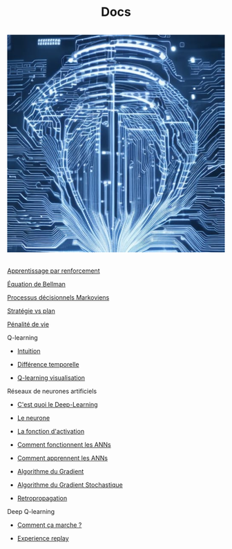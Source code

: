 <h1 align=center>Docs</h1>
<br>
<div align="center">
    <img src="img\ai.jpg" alt="Intelligence artificielle" title="Intelligence artificielle">
</div>
<br>

[Apprentissage par renforcement](reinforcementLearning "Apprentissage par renforcement")

[Équation de Bellman](BellmanEquation "Équation de Bellman")

[Processus décisionnels Markoviens](processusDeDecisionMarkoviens "Processus décisionnels Markoviens")

[Stratégie vs plan](StatégieVSplan "Stratégie vs plan")

[Pénalité de vie](PenaliteDeVie "Pénalité de vie")

Q-learning

- [Intuition](Q-learningIntuition "Q-Learning, Intuition")

- [Différence temporelle](timeDifference "Différence temporelle")

- [Q-learning visualisation](Q-learningVisualisaition "Q-learning visualisation")

Réseaux de neurones artificiels

* [C'est quoi le Deep-Learning](ArtificiallNeuralNetwork/WhatsDeepLearning  "C'est quoi l'apprentissage profond")

* [Le neurone](ArtificiallNeuralNetwork/Neuron "Le neurone")

* [La fonction d'activation](ArtificiallNeuralNetwork/activationFunction "La fonction d'activation")

* [Comment fonctionnent les ANNs](ArtificiallNeuralNetwork/HowANNswork "Comment fonctionnenet les réseaux de neurones artificiels")

* [Comment apprennent les ANNs](ArtificiallNeuralNetwork/HowANNsLearn "Comment apprennent les réseaux de neurones artificiels")

* [Algorithme du Gradient](ArtificiallNeuralNetwork/gradientAlgorithm "Mettre à jour les poids avec l'algorithme du Gradient")

* [Algorithme du Gradient Stochastique](ArtificiallNeuralNetwork/stochasticGradientAlgorithm "Algorithme du Gradient Stochastique")

* [Retropropagation](ArtificiallNeuralNetwork/Retropropagation "La retropropagation")

Deep Q-learning

* [Comment ça marche ?](Deep_Q-Learning_intuition/ccm\ "Comment ça marche")

* [Experience replay](Deep_Q-Learning_intuition/experienceReplay "Experience replay")